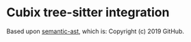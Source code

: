 Cubix tree-sitter integration
=============================

Based upon [semantic-ast](https://github.com/github/semantic/tree/main/semantic-ast),
which is: Copyright (c) 2019 GitHub.
